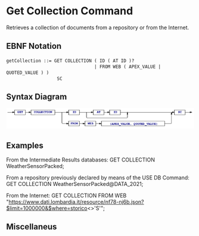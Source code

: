 # Get Collection Command
Retrieves a collection of documents from a repository or from the Internet.  



## EBNF Notation
    getCollection ::= GET COLLECTION ( ID ( AT ID )? 												
                              	     | FROM WEB ( APEX_VALUE | QUOTED_VALUE ) )
                       SC 


## Syntax Diagram
![GetCollection Command Syntax!](/languageSpecification/assets/rules/getCollection.png "GET COLLECTION Syntax Diagram") 


## Examples
From the Intermediate Results databases:
    GET COLLECTION  WeatherSensorPacked;

From a repository previously declared by means of the USE DB Command:
    GET COLLECTION  WeatherSensorPacked@DATA_2021;

From the Internet:
    GET COLLECTION FROM WEB 
      "https://www.dati.lombardia.it/resource/nf78-nj6b.json?$limit=1000000&$where=storico<>'S'";

## Miscellaneus
